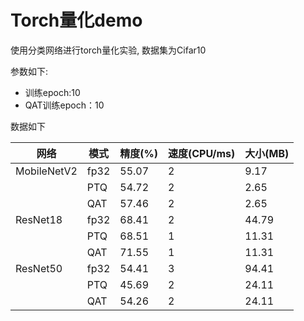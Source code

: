 # Torch量化demo

使用分类网络进行torch量化实验, 数据集为Cifar10

参数如下:

- 训练epoch:10
- QAT训练epoch：10

数据如下

|网络|模式|精度(%)|速度(CPU/ms)|大小(MB)|
|---|---|---|---|---|
|MobileNetV2|fp32|55.07|2|9.17|
||PTQ|54.72|2|2.65|
||QAT|57.46|2|2.65|
|ResNet18|fp32|68.41|2|44.79|
||PTQ|68.51|1|11.31|
||QAT|71.55|1|11.31|
|ResNet50|fp32|54.41|3|94.41|
||PTQ|45.69|2|24.11|
||QAT|54.26|2|24.11|
